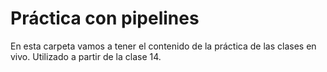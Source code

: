# Práctica con pipelines
En esta carpeta vamos a tener el contenido de la práctica de las clases en vivo. Utilizado a partir de la clase 14.
